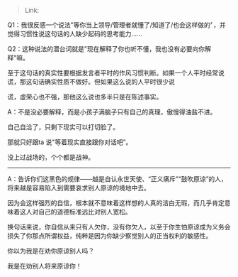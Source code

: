 > Link: 

Q1：我很反感一个说法"等你当上领导/管理者就懂了/知道了/也会这样做的〞，并觉得习惯性说这句话的人缺少起码的思考能力......

Q2：这种说法的潜台词就是"现在解释了你也听不懂，我也没有必要向你解释"嘛。

至于这句话的真实性要根据发言者平时的作风习惯判断。如果一个人平时经常说谎，那这句话确实性质不做好。但如果这么说的人平时很少说

谎，虛荣心也不强，那他这么说也多半只是在陈述事实。

A：不是没必要解释，而是小孩子满脑子只有自己的真理，傲慢得油盐不进。

自己自洽了，只剩下现实可以打切脸了。

那就只好跟ta 说"等着现实直接跟你对话吧”。

没上过战场的，个个都是战神。

---

A：告诉你们这黑色的规律——越是自认永世天使、“正义痛斥”“鼓吹原谅”的人，将来越是容易陷入到需要哀求别人原谅的境地中去。

因为会这样强烈的自信，根本就不意味着这样想的人真的洁白无瑕，而几乎肯定意味着这人对自己的道德标准远比对别人宽松。

换句话来说，你自信从来只有人欠你，没有你欠人，以至于你生怕原谅成为义务会损失了你那点所谓权益，纯粹是因为你缺少察觉别人的正当权利的敏感性。

你以为我是在劝你原谅别人吗？

我是在劝别人将来原谅你！
